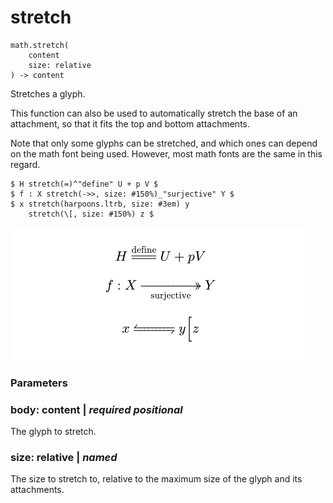 
# stretch

```
math.stretch(
    content
    size: relative
) -> content
```
Stretches a glyph.

This function can also be used to automatically stretch the base of an
attachment, so that it fits the top and bottom attachments.

Note that only some glyphs can be stretched, and which ones can depend
on the math font being used. However, most math fonts are the same in
this regard.

<div class="previewed-code">

    $ H stretch(=)^"define" U + p V $
    $ f : X stretch(->>, size: #150%)_"surjective" Y $
    $ x stretch(harpoons.ltrb, size: #3em) y
        stretch(\[, size: #150%) z $

<div class="preview">

![Preview](/assets/b3aef8dd0847dfe7ad675cbf416f9b2c.png)

</div>

</div>


### Parameters


### body: content | _required_ _positional_

The glyph to stretch.


### size: relative | _named_

The size to stretch to, relative to the maximum size of the glyph and
its attachments.

